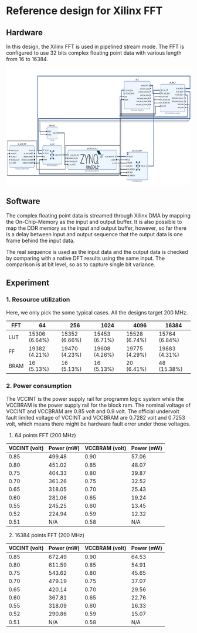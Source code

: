 # Reference design for Xilinx FFT

## Hardware

In this design, the Xilinx FFT is used in pipelined stream mode. The FFT is configured to use 32 bits complex floating point data with various length from 16 to 16384. 

<img src="https://github.com/wincle626/ZCU106_FFT_REF_DESIGN/blob/main/figures/fft_blockdiagram.png" alt="fftblockdiagram"
	title="FFT block diagram" width="960" height="320" />

## Software

The complex floating point data is streamed through Xilinx DMA by mapping the On-Chip-Memory as the input and output buffer. It is also possible to map the DDR memory as the input and output buffer, however, so far there is a delay between input and output sequence that the output data is one frame behind the input data. 

The real sequence is used as the input data and the output data is checked by comparing with a native DFT results using the same input. The comparison is at bit level, so as to capture single bit variance. 

## Experiment

### 1. Resource utilization 

Here, we only pick the some typical cases. All the designs target 200 MHz. 

| FFT  |      64       |      256      |     1024      |      4096     |     16384     |
| ---- | ------------- | ------------- | ------------- | ------------- | ------------- |
| LUT  | 15306 (6.64%) | 15352 (6.66%) | 15453 (6.71%) | 15528 (6.74%) | 15764 (6.84%) |
| FF   | 19382 (4.21%) | 19470 (4.23%) | 19608 (4.26%) | 19775 (4.29%) | 19883 (4.31%) |
| BRAM |    16 (5.13%) |    16 (5.13%) |    16 (5.13%) |    20 (6.41%) |    48 (15.38%)|

### 2. Power consumption

The VCCINT is the power supply rail for programm logic system while the VCCBRAM is the power supply rail for the block ram. The nominal voltage of VCCINT and VCCBRAM are 0.85 volt and 0.9 volt. The official undervolt fault limited voltage of VCCINT and VCCBRAM are 0.7282 volt and 0.7253 volt, which means there might be hardware fault error under those voltages. 

1. 64 points FFT (200 MHz)

| VCCINT (volt) |       Power (mW)       | VCCBRAM (volt) |       Power (mW)       |
| ------------- | ---------------------- | -------------- | ---------------------- |
|      0.85     |         499.48         |      0.90      |          57.06         |
|      0.80     |         451.02         |      0.85      |          48.07         |
|      0.75     |         404.33         |      0.80      |          39.87         |
|      0.70     |         361.26         |      0.75      |          32.52         |
|      0.65     |         318.05         |      0.70      |          25.43         |
|      0.60     |         281.06         |      0.65      |          19.24         |
|      0.55     |         245.25         |      0.60      |          13.45         |
|      0.52     |         224.94         |      0.59      |          12.32         |
|      0.51     |          N/A           |      0.58      |           N/A          |


2. 16384 points FFT (200 MHz)

| VCCINT (volt) |       Power (mW)       | VCCBRAM (volt) |       Power (mW)       |
| ------------- | ---------------------- | -------------- | ---------------------- |
|      0.85     |         672.49         |      0.90      |          64.53         |
|      0.80     |         611.59         |      0.85      |          54.91         |
|      0.75     |         543.62         |      0.80      |          45.65         |
|      0.70     |         479.19         |      0.75      |          37.07         |
|      0.65     |         420.14         |      0.70      |          29.56         |
|      0.60     |         367.81         |      0.65      |          22.76         |
|      0.55     |         318.09         |      0.60      |          16.33         |
|      0.52     |         290.86         |      0.59      |          15.07         |
|      0.51     |          N/A           |      0.58      |           N/A          |
